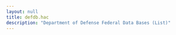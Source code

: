 ```yaml
---
layout: null
title: defdb.hac
description: "Department of Defense Federal Data Bases (List)"
---
```

